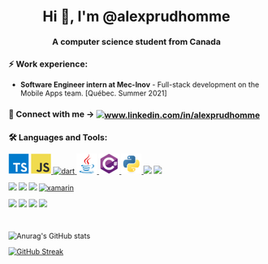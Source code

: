<h1 align="center">Hi 👋, I'm @alexprudhomme</h1>
<h3 align="center">A computer science student from Canada</h3>


<h3 align="left">⚡ Work experience:</h3>

- **Software Engineer intern at Mec-Inov** - Full-stack development on the Mobile Apps team. [Québec. Summer 2021]


<h3 align="left">🤝 Connect with me &rarr;
<a href="https://www.linkedin.com/in/alexprudhomme/" target="blank"><img align="center" src="https://raw.githubusercontent.com/rahuldkjain/github-profile-readme-generator/master/src/images/icons/Social/linked-in-alt.svg" alt="www.linkedin.com/in/alexprudhomme" height="30" width="40" /></a>
</h3>


<h3 align="left">🛠️ Languages and Tools:</h3>
<p>
    <a href="https://www.typescriptlang.org/"><img src="https://raw.githubusercontent.com/devicons/devicon/master/icons/typescript/typescript-original.svg" width="40" height="40"></a>
    <a href="https://developer.mozilla.org/en-US/docs/Web/JavaScript" target="_blank" rel="noreferrer"> <img src="https://raw.githubusercontent.com/devicons/devicon/master/icons/javascript/javascript-original.svg" alt="javascript" width="40" height="40"/> </a>
    <a href="https://dart.dev" target="_blank" rel="noreferrer"> <img src="https://www.vectorlogo.zone/logos/dartlang/dartlang-icon.svg" alt="dart" width="40" height="40"/> </a>
    <a href="https://www.java.com" target="_blank" rel="noreferrer"> <img src="https://raw.githubusercontent.com/devicons/devicon/master/icons/java/java-original.svg" alt="java" width="40" height="40"/> </a>
    <a href="https://www.w3schools.com/cs/" target="_blank" rel="noreferrer"> <img src="https://raw.githubusercontent.com/devicons/devicon/master/icons/csharp/csharp-original.svg" alt="csharp" width="40" height="40"/> </a> 
    <a href="https://www.python.org" target="_blank" rel="noreferrer"> <img src="https://raw.githubusercontent.com/devicons/devicon/master/icons/python/python-original.svg" alt="python" width="40" height="40"/> </a>
    <a href="https://developer.mozilla.org/fr/docs/Web/HTML" target="_blank" rel="noreferrer"><img src="https://cdn.jsdelivr.net/gh/devicons/devicon/icons/html5/html5-original.svg" width="40"/></a> 
    <a href="https://developer.mozilla.org/fr/docs/Web/CSS" target="_blank" rel="noreferrer"><img src="https://cdn.jsdelivr.net/gh/devicons/devicon/icons/css3/css3-original.svg" width="40"/></a>  
</p>
<p>
    <a href="https://vuejs.org/" target="_blank" rel="noreferrer"><img src="https://cdn.jsdelivr.net/gh/devicons/devicon/icons/vuejs/vuejs-original.svg" width="40"/></a>
    <a href="https://vuejs.org/" target="_blank" rel="noreferrer"><img src="https://www.vectorlogo.zone/logos/flutterio/flutterio-icon.svg" width="40"/></a>
    <a href="https://vuejs.org/" target="_blank" rel="noreferrer"><img src="https://cdn.jsdelivr.net/gh/devicons/devicon/icons/react/react-original.svg" width="40"/></a>
    <a href="https://dotnet.microsoft.com/apps/xamarin" target="_blank" rel="noreferrer"> <img src="https://raw.githubusercontent.com/detain/svg-logos/780f25886640cef088af994181646db2f6b1a3f8/svg/xamarin.svg" alt="xamarin" width="40" height="40"/> </a>   
</p>
<p>
    <a href="https://www.mysql.com/" target="_blank" rel="noreferrer"><img src="https://cdn.jsdelivr.net/gh/devicons/devicon/icons/mysql/mysql-original.svg" width="40"/></a> 
    <a href="https://www.postgresql.org/"><img src="https://cdn.jsdelivr.net/gh/devicons/devicon/icons/postgresql/postgresql-original.svg" width="40"/></a>
    <a href="https://firebase.google.com/"><img src="https://www.vectorlogo.zone/logos/firebase/firebase-icon.svg" width="40"/></a>
    <a href="https://supabase.com/"><img src="https://www.vectorlogo.zone/logos/supabase/supabase-icon.svg" width="40"/></a>
</p>
<br/>

![Anurag's GitHub stats](https://github-readme-stats-git-masterrstaa-rickstaa.vercel.app/api?username=alexprudhomme&count_private=true&show_icons=true&theme=dark)

[![GitHub Streak](https://github-readme-streak-stats.herokuapp.com?user=alexprudhomme&theme=dark&border_radius=5)](https://git.io/streak-stats)
